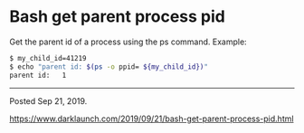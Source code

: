 # Bash get parent process pid

Get the parent id of a process using the ps command. Example:

```bash
$ my_child_id=41219
$ echo "parent id: $(ps -o ppid= ${my_child_id})"
parent id:   1
```

---

Posted Sep 21, 2019.

https://www.darklaunch.com/2019/09/21/bash-get-parent-process-pid.html